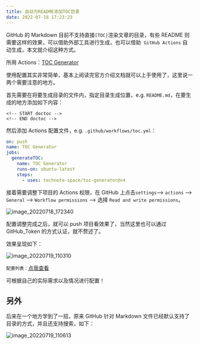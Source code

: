```yaml
---
title: 自动为README添加TOC目录
date: 2022-07-18 17:23:23
---
```


GitHub 的 Markdown 目前不支持直接`[TOC]`渲染文章的目录，有些 README 则需要这样的效果，可以借助外部工具进行生成，也可以借助  `GitHub Actions` 自动生成，本文就介绍这种方式。

所用 Actions：[TOC Generator](https://github.com/marketplace/actions/toc-generator)

使用配置其实非常简单，基本上阅读完官方介绍文档就可以上手使用了，这里说一两个需要注意的地方。

首先需要在将要生成目录的文件内，指定目录生成位置，e.g. `README.md`，在要生成的地方添加如下内容：

```
<!-- START doctoc -->
<!-- END doctoc -->
```

然后添加 Actions 配置文件，e.g. `.github/workflows/toc.yml`：

```yml
on: push
name: TOC Generator
jobs:
  generateTOC:
    name: TOC Generator
    runs-on: ubuntu-latest
    steps:
      - uses: technote-space/toc-generator@v4
```

接着需要调整下项目的 Actions 权限，在 GitHub 上点击`settings`--> `actions` --> `General` --> `Workflow permissions` --> 选择 `Read and write permissions`。

![image_20220718_172340](https://cdn.jsdelivr.net/gh/eryajf/tu/img/image_20220718_172340.png)

配置调整完成之后，就可以 push 项目看效果了，当然这里也可以通过 GitHub_Token 的方式认证，就不赘述了。

效果呈现如下：

![image_20220719_110310](https://cdn.jsdelivr.net/gh/eryajf/tu/img/image_20220719_110310.png)

`配置列表：`[点我查看](https://github.com/marketplace/actions/toc-generator#options)

可根据自己的实际需求以及情况进行配置！

## 另外

后来在一个地方学到了一招，原来 GitHub 针对 Markdown 文件已经默认支持了目录的方式，并且还支持搜索，如下：

![image_20220719_110613](https://cdn.jsdelivr.net/gh/eryajf/tu/img/image_20220719_110613.png)

